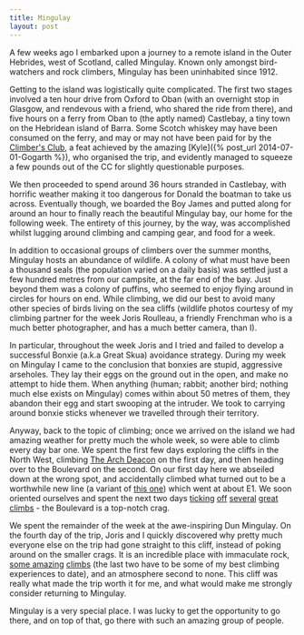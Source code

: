 ```yaml
---
title: Mingulay
layout: post
---
```



A few weeks ago I embarked upon a journey to a remote island in the Outer
Hebrides, west of Scotland, called Mingulay. Known only amongst bird-watchers
and rock climbers, Mingulay has been uninhabited since 1912.


Getting to the island was logistically quite complicated. The first two stages
involved a ten hour drive from Oxford to Oban (with an overnight stop in
Glasgow, and rendevous with a friend, who shared the ride from there), and
five hours on a ferry from Oban to (the aptly named) Castlebay, a tiny town on
the Hebridean island of Barra. Some Scotch whiskey may have been consumed on
the ferry, and may or may not have been paid for by the <a
href="http://www.climbers-club.co.uk/">Climber's Club</a>, a feat achieved by
the amazing [Kyle]({% post_url 2014-07-01-Gogarth %}), who organised the trip,
and evidently managed to squeeze a few pounds out of the CC for slightly
questionable purposes.


<div class="layout-images" data-user="{{ site.author.picasa }}" data-album="6168859008884486721" data-pics="1.JPG;2.JPG;3.JPG">
</div>


We then proceeded to spend around 36 hours stranded in Castlebay, with
horrific weather making it too dangerous for Donald the boatman to take us
across. Eventually though, we boarded the Boy James and putted along for
around an hour to finally reach the beautiful Mingulay bay, our home for the
following week. The entirety of this journey, by the way, was accomplished
whilst lugging around climbing and camping gear, and food for a week.


<div class="layout-images" data-user="{{ site.author.picasa }}" data-album="6168859008884486721" data-pics="4.JPG;5.JPG;6.JPG">
</div>


In addition to occasional groups of climbers over the summer months, Mingulay
hosts an abundance of wildlife. A colony of what must have been a thousand
seals (the population varied on a daily basis) was settled just a few hundred
metres from our campsite, at the far end of the bay. Just beyond them was a
colony of puffins, who seemed to enjoy flying around in circles for hours on
end. While climbing, we did our best to avoid many other species of birds
living on the sea cliffs (wildlife photos courtesy of my climbing partner
for the week Joris Roulleau, a friendly Frenchman who is a much better
photographer, and has a much better camera, than I).


<div class="layout-images" data-user="{{ site.author.picasa }}" data-album="6168859008884486721" data-pics="7.JPG;8.JPG;9.JPG">
</div>


In particular, throughout the week Joris and I tried and failed to develop a
successful Bonxie (a.k.a Great Skua) avoidance strategy. During my week on
Mingulay I came to the conclusion that bonxies are stupid, aggressive
arseholes. They lay their eggs on the ground out in the open, and make no
attempt to hide them. When anything (human; rabbit; another bird; nothing much
else exists on Mingulay) comes within about 50 metres of them, they abandon
their egg and start swooping at the intruder. We took to carrying around
bonxie sticks whenever we travelled through their territory.


<div class="layout-images" data-user="{{ site.author.picasa }}" data-album="6168859008884486721" data-pics="10.JPG;11.JPG;12.JPG">
</div>


Anyway, back to the topic of climbing; once we arrived on the island we had
amazing weather for pretty much the whole week, so were able to climb every
day bar one.  We spent the first few days exploring the cliffs in the North
West, climbing <a href="http://www.ukclimbing.com/logbook/c.php?i=103777">The
Arch Deacon</a> on the first day, and then heading over to the Boulevard on
the second. On our first day here we abseiled down at the wrong spot,
and accidentally climbed what turned out to be a worthwhile new line (a variant
of <a href="http://www.ukclimbing.com/logbook/c.php?i=125632">this one</a>)
which went at about E1. We soon oriented ourselves and spent the next two days
<a href="http://www.ukclimbing.com/logbook/c.php?i=103108">ticking</a>
<a href="http://www.ukclimbing.com/logbook/c.php?i=103109">off</a>
<a href="http://www.ukclimbing.com/logbook/c.php?i=95190">several</a>
<a href="http://www.ukclimbing.com/logbook/c.php?i=103462">great</a>
<a href="http://www.ukclimbing.com/logbook/c.php?i=103464">climbs</a> - the
Boulevard is a top-notch crag.


<div class="layout-images" data-user="{{ site.author.picasa }}" data-album="6168859008884486721" data-pics="13.jpg;14.jpg;15.jpg">
</div>


We spent the remainder of the week at the awe-inspiring Dun Mingulay. On the
fourth day of the trip, Joris and I quickly discovered why pretty much
everyone else on the trip had gone straight to this cliff, instead of poking
around on the smaller crags. It is an incredible place with immaculate rock,
<a href="http://www.ukclimbing.com/logbook/c.php?i=60776">some </a>
<a href="http://www.ukclimbing.com/logbook/c.php?i=60777">amazing</a>
<a href="http://www.ukclimbing.com/logbook/c.php?i=60774">climbs</a> (the
last two have to be some of my best climbing experiences to date), and an
atmosphere second to none.  This cliff was really what made the trip worth it
for me, and what would make me strongly consider returning to Mingulay.


<div class="layout-images" data-user="{{ site.author.picasa }}" data-album="6168859008884486721" data-pics="17.jpg;18.jpg;19.jpg;20.jpg;21.jpg">
</div>


Mingulay is a very special place. I was lucky to get the opportunity to go
there, and on top of that, go there with such an amazing group of people.


<div class="layout-images" data-user="{{ site.author.picasa }}" data-album="6168859008884486721" data-pics="23.jpg">
